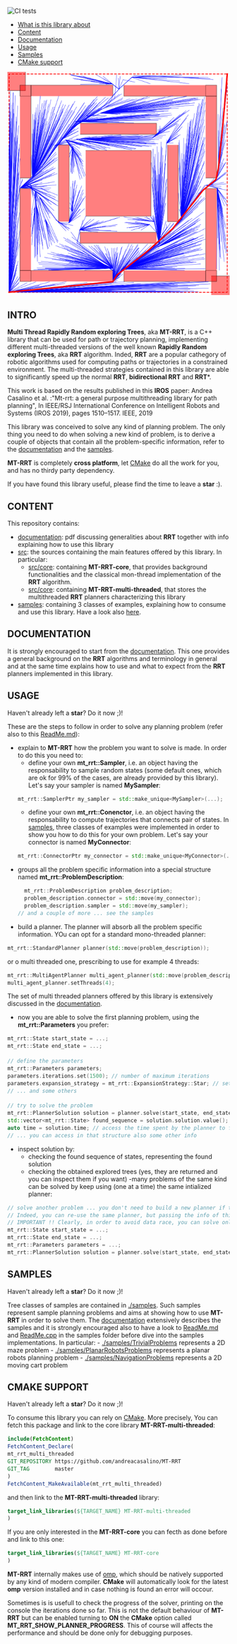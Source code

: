 ![CI tests](https://github.com/andreacasalino/MT-RRT/actions/workflows/runTests.yml/badge.svg)

- [What is this library about](#intro)
- [Content](#content)
- [Documentation](#documentation)
- [Usage](#usage)
- [Samples](#samples)
- [CMake support](#cmake-support)

![MazeProblem](./img.png)

## INTRO

**Multi Thread Rapidly Random exploring Trees**, aka **MT-RRT**, is a C++ library that can be used for path or trajectory planning, implementing different multi-threaded versions of the well known **Rapidly Random exploring Trees**, aka **RRT** algorithm. Inded, **RRT** are a popular cathegory of robotic algorithms used for computing paths or trajectories in a constrained environment.
The multi-threaded strategies contained in this library are able to significantly speed up the normal **RRT**, **bidirectional  RRT** and **RRT***.

This work is based on the results published in this **IROS** paper:
Andrea Casalino et al. :"Mt-rrt: a general purpose multithreading library for path planning", In IEEE/RSJ International Conference on Intelligent Robots and Systems (IROS 2019), pages 1510–1517. IEEE, 2019

This library was conceived to solve any kind of planning problem. The only thing you need to do when solving a new kind of problem, is to derive a couple of objects that contain all the
problem-specific information, refer to the [documentation](#cmake-support) and the [samples](#samples). 

**MT-RRT** is completely **cross platform**, let [CMake](#cmake-support) do all the work for you, and has no thirdy party dependency.

If you have found this library useful, please find the time to leave a **star** :).

## CONTENT

This repository contains:
  - [documentation](./doc/MT-RRT.pdf): pdf discussing generalities about **RRT** together with info explaining how to use this library
  - [src](./src/): the sources containing the main features offered by this library. In particular:
    - [src/core](./src/core/): containing **MT-RRT-core**, that provides background functionalities and the classical mon-thread implementation of the **RRT** algorithm.
    - [src/core](./src/core/): containing **MT-RRT-multi-threaded**, that stores the multithreaded **RRT** planners characterizing this library
  - [samples](./samples/): containing 3 classes of examples, explaining how to consume and use this library. Have a look also [here](#samples).

## DOCUMENTATION

It is strongly encouraged to start from the [documentation](doc/MT-RRT.pdf).
This one provides a general background on the **RRT** algorithms and terminology in general and at the same time explains how to use and what to expect from the **RRT** planners implemented in this library.

## USAGE

Haven't already left a **star**? Do it now ;)!

These are the steps to follow in order to solve any planning problem (refer also to this [ReadMe.md](./samples/ReadMe.md)):
- explain to **MT-RRT** how the problem you want to solve is made. In order to do this you need to:
  - define your own **mt_rrt::Sampler**, i.e. an object having the responsability to sample random states (some default ones, which are ok for 99% of the cases, are already provided by this library). Let's say your sampler is named **MySampler**:
  ```cpp
  mt_rrt::SamplerPtr my_sampler = std::make_unique<MySampler>(...);
  ```
  - define your own **mt_rrt::Conenctor**, i.e. an object having the responsability to compute trajectories that connects pair of states.
  In [samples](./samples/), three classes of examples were implemented in order to show you how to do this for your own problem. Let's say your connector is named **MyConnector**:
  ```cpp
  mt_rrt::ConnectorPtr my_connector = std::make_unique<MyConnector>(...);
  ```
- groups all the problem specific information into a special structure named **mt_rrt::ProblemDescription**:
  ```cpp
	mt_rrt::ProblemDescription problem_description;
	problem_description.connector = std::move(my_connector);
	problem_description.sampler = std::move(my_sampler);
  // and a couple of more ... see the samples
  ```
- build a planner. The planner will absorb all the problem specific information. YOu can opt for a standard mono-threaded planner:
```cpp
mt_rrt::StandardPlanner planner(std::move(problem_description));
```
or o multi threaded one, prescribing to use for example 4 threads:
```cpp
mt_rrt::MultiAgentPlanner multi_agent_planner(std::move(problem_description));
multi_agent_planner.setThreads(4);
```
The set of multi threaded planners offered by this library is extensively discussed in the [documentation](./doc/MT-RRT.pdf).
- now you are able to solve the first planning problem, using the **mt_rrt::Parameters** you prefer:
```cpp
mt_rrt::State start_state = ...;
mt_rrt::State end_state = ...;

// define the parameters
mt_rrt::Parameters parameters;
parameters.iterations.set(1500); // number of maximum iterations
parameters.expansion_strategy = mt_rrt::ExpansionStrategy::Star; // set the strategy, see Section "Background on RRT" of the documentation
// ... and some others

// try to solve the problem
mt_rrt::PlannerSolution solution = planner.solve(start_state, end_state, parameters);
std::vector<mt_rrt::State> found_sequence = solution.solution.value(); // access the found solution (is nullopt if no solution was found)
auto time = solution.time; // access the time spent by the planner to find a solution
// ... you can access in that structure also some other info
```
- inspect solution by:
  - checking the found sequence of states, representing the found solution
  - checking the obtained explored trees (yes, they are returned and you can inspect them if you want)
-many problems of the same kind can be solved by keep using (one at a time) the same intialized planner:
```cpp
// solve another problem ... you don't need to build a new planner if the problem is of the same kind.
// Indeed, you can re-use the same planner, but passing the info of this other particular problem to solve
// IMPORTANT !! Clearly, in order to avoid data race, you can solve only 1 problem at a time per planner
mt_rrt::State start_state = ...;
mt_rrt::State end_state = ...;
mt_rrt::Parameters parameters = ...;
mt_rrt::PlannerSolution solution = planner.solve(start_state, end_state, parameters);
```

## SAMPLES

Haven't already left a **star**? Do it now ;)!

Tree classes of samples are contained in [./samples](./samples/). Such samples represent sample planning problems and aims at showing how to use **MT-RRT** in order to solve them.
The [documentation](doc/MT-RRT.pdf) extensively describes the samples and it is strongly encouraged also to have a look to [ReadMe.md](./samples/ReadMe.md) and  [ReadMe.cpp](./samples/ReadMe.cpp) in the samples folder before dive into the samples implementations.
In particular:
	- [./samples/TrivialProblems](./samples/TrivialProblems) represents a 2D maze problem
	- [./samples/PlanarRobotsProblems](./samples/PlanarRobotsProblems) represents a planar robots planning problem
	- [./samples/NavigationProblems](./samples/NavigationProblems) represents a 2D moving cart problem

## CMAKE SUPPORT

Haven't already left a **star**? Do it now ;)!
   
To consume this library you can rely on [CMake](https://cmake.org).
More precisely, You can fetch this package and link to the core library **MT-RRT-multi-threaded**:
```cmake
include(FetchContent)
FetchContent_Declare(
mt_rrt_multi_threaded
GIT_REPOSITORY https://github.com/andreacasalino/MT-RRT
GIT_TAG        master
)
FetchContent_MakeAvailable(mt_rrt_multi_threaded)
```

and then link to the **MT-RRT-multi-threaded** library:
```cmake
target_link_libraries(${TARGET_NAME} MT-RRT-multi-threaded
)
```

If you are only interested in the **MT-RRT-core** you can fecth as done before and link to this one:
```cmake
target_link_libraries(${TARGET_NAME} MT-RRT-core
)
```

**MT-RRT** internally makes use of [omp](https://en.wikipedia.org/wiki/OpenMP), which should be natively supported by any kind of modern compiler. **CMake** will automatically look for the latest **omp** version installed and in case nothing is found an error will occour.

Sometimes is is usefull to check the progress of the solver, printing on the console the iterations done so far. This is not the default behaviour of **MT-RRT** but can be enabled turning to **ON** the **CMake** option called **MT_RRT_SHOW_PLANNER_PROGRESS**. This of course will affects the performance and should be done only for debugging purposes.
